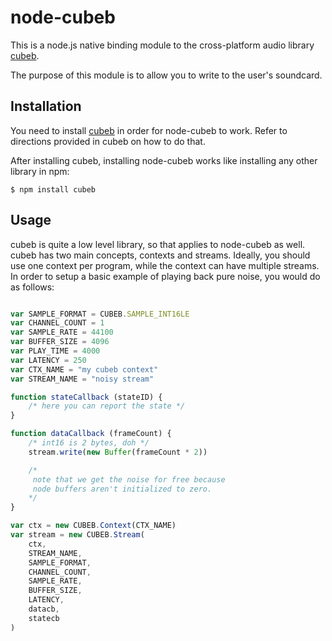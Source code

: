 # node-cubeb

This is a node.js native binding module to the cross-platform audio library [cubeb](https://github.com/kinetiknz/cubeb).

The purpose of this module is to allow you to write to the user's soundcard.

## Installation

You need to install [cubeb](https://github.com/kinetiknz/cubeb) in order for node-cubeb to work. Refer to directions provided in cubeb on how to do that.

After installing cubeb, installing node-cubeb works like installing any other library in npm:

```
$ npm install cubeb
```

## Usage

cubeb is quite a low level library, so that applies to node-cubeb as well. cubeb has two main concepts, contexts and streams. Ideally, you should use one context per program, while the context can have multiple streams. In order to setup a basic example of playing back pure noise, you would do as follows:

```javascript

var SAMPLE_FORMAT = CUBEB.SAMPLE_INT16LE
var CHANNEL_COUNT = 1
var SAMPLE_RATE = 44100
var BUFFER_SIZE = 4096
var PLAY_TIME = 4000
var LATENCY = 250
var CTX_NAME = "my cubeb context"
var STREAM_NAME = "noisy stream"

function stateCallback (stateID) {
	/* here you can report the state */
}

function dataCallback (frameCount) {
	/* int16 is 2 bytes, doh */
	stream.write(new Buffer(frameCount * 2))

	/*
	 note that we get the noise for free because
	 node buffers aren't initialized to zero.
	*/
}

var ctx = new CUBEB.Context(CTX_NAME)
var stream = new CUBEB.Stream(
	ctx,
	STREAM_NAME,
	SAMPLE_FORMAT,
	CHANNEL_COUNT,
	SAMPLE_RATE,
	BUFFER_SIZE,
	LATENCY,
	datacb,
	statecb
)

```
